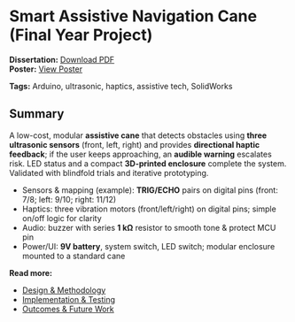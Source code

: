 # Smart Assistive Navigation Cane (Final Year Project)

**Dissertation:** [Download PDF](../../assets/docs/final-year-project-dissertation.pdf)  
**Poster:** [View Poster](../../assets/docs/final-year-project-poster.pdf)

**Tags:** Arduino, ultrasonic, haptics, assistive tech, SolidWorks

## Summary
A low-cost, modular **assistive cane** that detects obstacles using **three ultrasonic sensors**
(front, left, right) and provides **directional haptic feedback**; if the user keeps approaching,
an **audible warning** escalates risk. LED status and a compact **3D-printed enclosure** complete the system. Validated with blindfold trials and iterative prototyping. 

- Sensors & mapping (example): **TRIG/ECHO** pairs on digital pins (front: 7/8; left: 9/10; right: 11/12)  
- Haptics: three vibration motors (front/left/right) on digital pins; simple on/off logic for clarity  
- Audio: buzzer with series **1 kΩ** resistor to smooth tone & protect MCU pin  
- Power/UI: **9V battery**, system switch, LED switch; modular enclosure mounted to a standard cane 

**Read more:**  
- [Design & Methodology](design.md)  
- [Implementation & Testing](testing.md)  
- [Outcomes & Future Work](outcomes.md)
